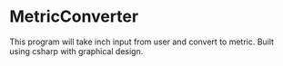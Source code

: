 # MetricConverter
 This program will take inch input from user and convert to metric. Built using csharp with graphical design.
